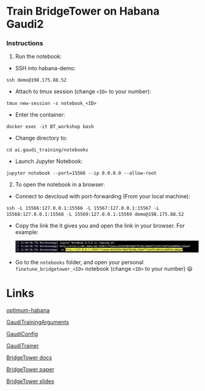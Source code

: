 # Train BridgeTower on Habana Gaudi2

### Instructions
1.  Run the notebook:


* SSH into habana-demo:
```
ssh demo@198.175.88.52

```

* Attach to tmux session (change `<ID>` to your number):
```
tmux new-session -s notebook_<ID>
```

* Enter the container:
```
docker exec -it BT_workshop bash
```

* Change directory to:
```
cd ai.gaudi_training/notebooks
```

* Launch Jupyter Notebook:
```
jupyter notebook --port=15566 --ip 0.0.0.0 --allow-root
```



2.  To open the notebook in a browser:

* Connect to devcloud with port-forwarding (From your local machine):
```
ssh -L 15566:127.0.0.1:15566 -L 15567:127.0.0.1:15567 -L 15568:127.0.0.1:15568 -L 15569:127.0.0.1:15569 demo@198.175.88.52
```

* Copy the link the it gives you and open the link in your browser.
  For example:
  
  ![OpenAI Logo](example.jpeg)




* Go to the `notebooks` folder, and open your personal `finetune_bridgetower_<ID>` notebook  (change `<ID>` to your number) 😃




# Links

[optimum-habana](https://github.com/huggingface/optimum-habana/blob/main/examples/contrastive-image-text/run_bridgetower.py)

[GaudiTrainingArguments](https://github.com/huggingface/optimum-habana/blob/873fe7c9de3c1a2e60cc0aab2d1ef2fcf04d2f0c/optimum/habana/transformers/training_args.py#L75)

[GaudiConfig](https://github.com/huggingface/optimum-habana/blob/873fe7c9de3c1a2e60cc0aab2d1ef2fcf04d2f0c/optimum/habana/transformers/gaudi_configuration.py#L50)

[GaudiTrainer](https://github.com/huggingface/optimum-habana/blob/873fe7c9de3c1a2e60cc0aab2d1ef2fcf04d2f0c/optimum/habana/transformers/trainer.py#L121)

[BridgeTower docs](https://huggingface.co/docs/transformers/v4.30.0/en/model_doc/bridgetower#transformers.BridgeTowerForContrastiveLearning)

[BridgeTower paper](https://arxiv.org/pdf/2206.08657.pdf)



[BridgeTower slides](https://docs.google.com/presentation/d/1HmInkvoe1rneBX2cp2uSNFGRP9aELn6H/edit?usp=sharing&ouid=108516460565676354775&rtpof=true&sd=true)


